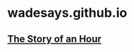 # wadesays.github.io
## [The Story of an Hour](https://github.com/wadesays/wadesays.github.io/blob/master/The%20Story%20of%20an%20Hour)
